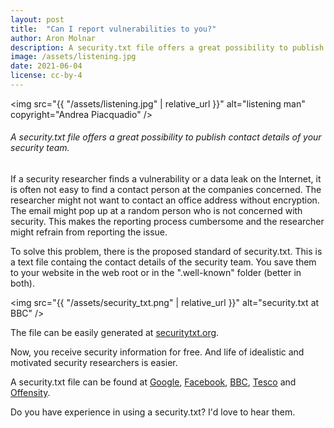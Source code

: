 ```yaml
---
layout: post
title:  "Can I report vulnerabilities to you?"
author: Aron Molnar
description: A security.txt file offers a great possibility to publish contact details of your security team.
image: /assets/listening.jpg
date: 2021-06-04
license: cc-by-4
---
```

<img src="{{ "/assets/listening.jpg" | relative_url }}" alt="listening man" copyright="Andrea Piacquadio" />

###### A security.txt file offers a great possibility to publish contact details of your security team.

If a security researcher finds a vulnerability or a data leak on the Internet, it is often not easy to find a contact person at the companies concerned. The researcher might not want to contact an office address without encryption. The email might pop up at a random person who is not concerned with security. This makes the reporting process cumbersome and the researcher might refrain from reporting the issue.

To solve this problem, there is the proposed standard of security.txt. This is a text file containg the contact details of the security team. You save them to your website in the web root or in the ".well-known" folder (better in both).

<img src="{{ "/assets/security_txt.png" | relative_url }}" alt="security.txt at BBC" />

The file can be easily generated at <a href="https://securitytxt.org/" target="_blank" rel="noopener">securitytxt.org</a>.

Now, you receive security information for free. And life of idealistic and motivated security researchers is easier.

A security.txt file can be found at <a href="https://www.google.com/.well-known/security.txt" target="_blank" rel="noopener">Google</a>, <a href="https://www.facebook.com/.well-known/security.txt" target="_blank" rel="noopener">Facebook</a>, <a href="https://www.bbc.co.uk/.well-known/security.txt" target="_blank" rel="noopener">BBC</a>, <a href="https://www.tesco.com/.well-known/security.txt" target="_blank" rel="noopener">Tesco</a> and <a href="https://www.offensity.com/.well-known/security.txt" target="_blank" rel="noopener">Offensity</a>.

Do you have experience in using a security.txt? I'd love to hear them.
